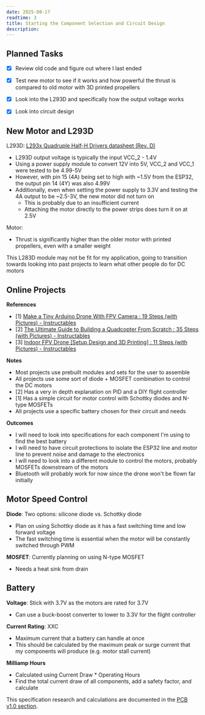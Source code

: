 ```yaml
---
date: 2025-08-17
readtime: 3
title: Starting the Component Selection and Circuit Design
description: 
---
```


## Planned Tasks

- [x] Review old code and figure out where I last ended
- [x] Test new motor to see if it works and how powerful the thrust is compared to old motor with 3D printed propellers
- [x] Look into the L293D and specifically how the output voltage works
- [x] Look into circuit design


## New Motor and L293D 

L293D: [L293x Quadruple Half-H Drivers datasheet (Rev. D)](https://www.ti.com/lit/ds/symlink/l293.pdf)

- L293D output voltage is typically the input VCC_2 - 1.4V
- Using a power supply module to convert 12V into 5V, VCC_2 and VCC_1 were tested to be 4.99-5V
- However, with pin 15 (4A) being set to high with ~1.5V from the ESP32, the output pin 14 (4Y) was also 4.99V 
- Additionally, even when setting the power supply to 3.3V and testing the 4A output to be ~2.5-3V, the new motor did not turn on
	- This is probably due to an insufficient current
	- Attaching the motor directly to the power strips does turn it on at 2.5V

Motor:
- Thrust is significantly higher than the older motor with printed propellers, even with a smaller weight

This L283D module may not be fit for my application, going to transition towards looking into past projects to learn what other people do for DC motors



## Online Projects

**References**
- \[1] [Make a Tiny Arduino Drone With FPV Camera : 19 Steps (with Pictures) - Instructables](https://www.instructables.com/Make-a-Tiny-Arduino-Drone-With-FPV-Camera/)
- \[2] [The Ultimate Guide to Building a Quadcopter From Scratch : 35 Steps (with Pictures) - Instructables](https://www.instructables.com/The-Ultimate-Guide-to-Building-a-Quadcopter-From-S/)
- \[3] [Indoor FPV Drone [Setup,Design and 3D Printing] : 11 Steps (with Pictures) - Instructables](https://www.instructables.com/Indoor-FPV-Drone-SetupDesign-and-3D-Printing/)

**Notes**
- Most projects use prebuilt modules and sets for the user to assemble
- All projects use some sort of diode + MOSFET combination to control the DC motors
- \[2] Has a very in depth explanation on PID and a DIY flight controller
- \[1] Has a simple circuit for motor control with Schottky diodes and N-type MOSFETs 
- All projects use a specific battery chosen for their circuit and needs

**Outcomes**
- I will need to look into specifications for each component I'm using to find the best battery
- I will need to have circuit protections to isolate the ESP32 line and motor line to prevent noise and damage to the electronics
- I will need to look into a different module to control the motors, probably MOSFETs downstream of the motors
- Bluetooth will probably work for now since the drone won't be flown far initially



## Motor Speed Control

**Diode**: Two options: silicone diode vs. Schottky diode
- Plan on using Schottky diode as it has a fast switching time and low forward voltage
- The fast switching time is essential when the motor will be constantly switched through PWM

**MOSFET**: Currently planning on using N-type MOSFET
- Needs a heat sink from drain


## Battery

**Voltage**: Stick with 3.7V as the motors are rated for 3.7V
- Can use a buck-boost converter to lower to 3.3V for the flight controller

**Current Rating**: XXC
- Maximum current that a battery can handle at once
- This should be calculated by the maximum peak or surge current that my components will produce (e.g. motor stall current)

**Milliamp Hours**
- Calculated using Current Draw \* Operating Hours
- Find the total current draw of all components, add a safety factor, and calculate

This specification research and calculations are documented in the [PCB v1.0 section](#PCB-v1_0).